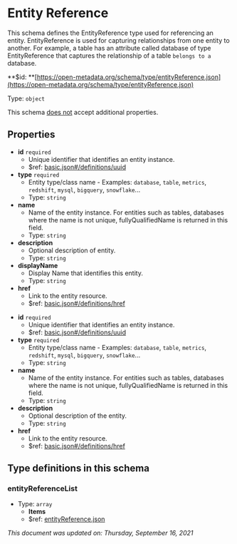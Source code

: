 # Entity Reference

This schema defines the EntityReference type used for referencing an entity. EntityReference is used for capturing relationships from one entity to another. For example, a table has an attribute called database of type EntityReference that captures the relationship of a table `belongs to a` database.

**$id: **[https://open-metadata.org/schema/type/entityReference.json](https://open-metadata.org/schema/type/entityReference.json)

Type: `object`

This schema <u>does not</u> accept additional properties.

## Properties
 - **id** `required`
   - Unique identifier that identifies an entity instance.
   - $ref: [basic.json#/definitions/uuid](basic.md#uuid)
 - **type** `required`
   - Entity type/class name - Examples: `database`, `table`, `metrics`, `redshift`, `mysql`, `bigquery`, `snowflake`...
   - Type: `string`
 - **name**
   - Name of the entity instance. For entities such as tables, databases where the name is not unique, fullyQualifiedName is returned in this field.
   - Type: `string`
 - **description**
   - Optional description of entity.
   - Type: `string`
 - **displayName**
   - Display Name that identifies this entity.
   - Type: `string`
 - **href**
   - Link to the entity resource.
   - $ref: [basic.json#/definitions/href](basic.md#href)

* **id** `required`
  * Unique identifier that identifies an entity instance.
  * $ref: [basic.json#/definitions/uuid](basic.md#uuid)
* **type** `required`
  * Entity type/class name - Examples: `database`, `table`, `metrics`, `redshift`, `mysql`, `bigquery`, `snowflake`...
  * Type: `string`
* **name**
  * Name of the entity instance. For entities such as tables, databases where the name is not unique, fullyQualifiedName is returned in this field.
  * Type: `string`
* **description**
  * Optional description of the entity.
  * Type: `string`
* **href**
  * Link to the entity resource.
  * $ref: [basic.json#/definitions/href](basic.md#href)

## Type definitions in this schema
### entityReferenceList

 - Type: `array`
   - **Items**
   - $ref: [entityReference.json](entityreference.md)


_This document was updated on: Thursday, September 16, 2021_
